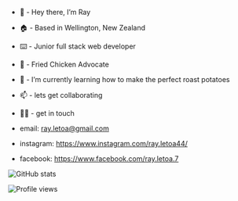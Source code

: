 - 👋 - Hey there, I’m Ray
- 🏠 - Based in Wellington, New Zealand
- ⌨️ - Junior full stack web developer
- 🍗 - Fried Chicken Advocate

- 🌱 - I’m currently learning how to make the perfect roast potatoes
- 📫 - lets get collaborating
- ✌🏽 - get in touch
-   email: ray.letoa@gmail.com
-   instagram: https://www.instagram.com/ray.letoa44/
-   facebook: https://www.facebook.com/ray.letoa.7


![GitHub stats](https://github-readme-stats.vercel.app/api?username=rayway44&show_icons=true)  

![Profile views](https://gpvc.arturio.dev/rayway44)  
<!---
rayway44/rayway44 is a ✨ special ✨ repository because its `README.md` (this file) appears on your GitHub profile.
You can click the Preview link to take a look at your changes.
--->
